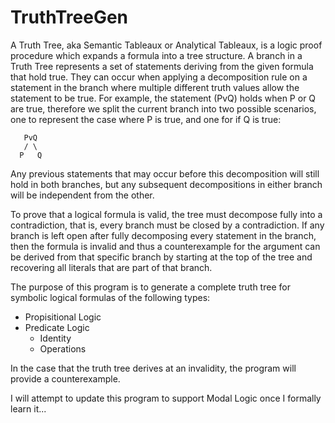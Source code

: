 # TruthTreeGen
A Truth Tree, aka Semantic Tableaux or Analytical Tableaux, is a logic proof procedure which expands a formula into a tree structure. A branch in a Truth Tree represents a set of statements deriving from the given formula that hold true. They can occur when applying a decomposition rule on a statement in the branch where multiple different truth values allow the statement to be true. For example, the statement (PvQ) holds when P or Q are true, therefore we split the current branch into two possible scenarios, one to represent the case where P is true, and one for if Q is true:
    
       PvQ
       / \   
      P   Q
    
Any previous statements that may occur before this decomposition will still hold in both branches, but any subsequent decompositions in either branch will be independent from the other.

To prove that a logical formula is valid, the tree must decompose fully into a contradiction, that is, every branch must be closed by a contradiction. If any branch is left open after fully decomposing every statement in the branch, then the formula is invalid and thus a counterexample for the argument can be derived from that specific branch by starting at the top of the tree and recovering all literals that are part of that branch. 

The purpose of this program is to generate a complete truth tree for symbolic logical formulas of the following types:
+ Propisitional Logic
+ Predicate Logic
  - Identity
  - Operations

In the case that the truth tree derives at an invalidity, the program will provide a counterexample.

I will attempt to update this program to support Modal Logic once I formally learn it...
